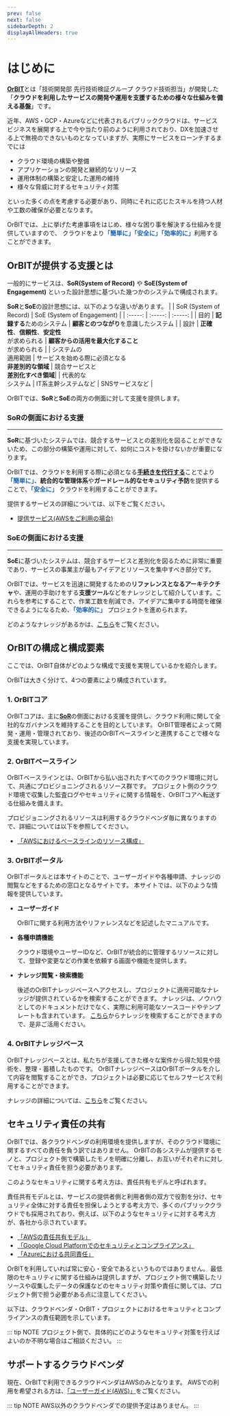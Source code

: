 ```yaml
---
prev: false
next: false
sidebarDepth: 2
displayAllHeaders: true
---
```


# はじめに
<!--
現在、当社ではいくつかの製品やソリューションにおいて、パブリッククラウドを利用したサービスビジネスが進行しています。

しかし、クラウドを利用した開発や運用は、当社には馴染みが薄く、外部企業へ委託しているケースが多いのも事実です。

外部企業へ委託することにより、「サービスの構成を把握してる人がいない」「社内にノウハウが蓄積されない」といった課題を認識しているプロジェクトも多く、クラウド基盤チームではそのような課題を解決すべく、当社でのサービスビジネス内製、および準内製を実現するための体制や仕組み作りを検討しています。また、実際に幾つかのプロジェクトでは開発や運用の支援を行っています。
-->

[**OrBIT**](/guide/common/glossary.html#orbit-organization-s-cloud-baseline-integrated-with-devops-tools)<!--(<font color="blue">**Or**</font>ganization's cloud <font color="blue">**B**</font>aseline <font color="blue">**I**</font>ntegrated with devops <font color="blue">**T**</font>ools)-->とは「技術開発部 先行技術検証グループ クラウド技術担当」が開発した
「**クラウドを利用したサービスの開発や運用を支援するための様々な仕組みを備える基盤**」です。

近年、AWS・GCP・Azureなどに代表されるパブリッククラウドは、サービスビジネスを展開する上で今や当たり前のように利用されており、DXを加速させる上で無視のできないものとなっていますが、実際にサービスをローンチするまでには
- クラウド環境の構築や整備
- アプリケーションの開発と継続的なリリース
- 運用体制の構築と安定した運用の維持
- 様々な脅威に対するセキュリティ対策

といった多くの点を考慮する必要があり、同時にそれに応じたスキルを持つ人材や工数の確保が必要となります。

OrBITでは、上に挙げた考慮事項をはじめ、様々な困り事を解決する仕組みを提供していますので、
クラウドをより<font color="#1761b4">**「簡単に」「安全に」「効率的に」**</font>利用することができます。

<CaptionedImage src="summary.png" caption=""/>

## OrBITが提供する支援とは
一般的にサービスは、**SoR(System of Record)** や **SoE(System of Engagement)** といった設計思想に基づいた幾つかのシステムで構成されます。

**SoR**と**SoE**の設計思想には、以下のような違いがあります。
| | SoR (System of Record) | SoE (System of Engagement) |
| :-----: | :-----: | :-----: |
| 目的 | **記録する**ためのシステム | **顧客とのつながり**を意識したシステム |
| 設計 | **正確性**、**信頼性**、**安定性**<br>が求められる | **顧客からの活用を最大化すること**<br>が求められる |
| システムの<br>適用範囲 | サービスを始める際に必須となる<br>**非差別的な領域** | 競合サービスと<br>**差別化すべき領域**|
| 代表的な<br>システム | IT系主幹システムなど | SNSサービスなど |

OrBITでは、**SoR**と**SoE**の両方の側面に対して支援を提供します。

### SoRの側面における支援
---
**SoR**に基づいたシステムでは、競合するサービスとの差別化を図ることができないため、この部分の構築や運用に対して、如何にコストを掛けないかが重要になります。

OrBITでは、クラウドを利用する際に必須となる[**手続きを代行する**](/guide/aws/startup.html#_参考_一般的な手順とOrBITを利用した場合の手順比較)ことでより <font color="#1761b4">**「簡単に」**</font>、**統合的な管理体系**や**ガードレール的なセキュリティ予防**を提供することで、<font color="#1761b4">**「安全に」**</font> クラウドを利用することができます。

提供するサービスの詳細については、以下をご覧ください。
- [提供サービス(AWSをご利用の場合)](/guide/aws/service.html)

### SoEの側面における支援
---
**SoE**に基づいたシステムは、競合するサービスと差別化を図るために非常に重要であり、サービスの事業主が最もアイデアとリソースを集中すべき部分です。

OrBITでは、サービスを迅速に開発するための**リファレンスとなるアーキテクチャ**や、運用の手助けをする**支援ツール**などをナレッジとして紹介しています。これらを参考にすることで、作業工数を削減でき、アイデアに集中する時間を確保できるようになるため、<font color="#1761b4">**「効率的に」**</font> プロジェクトを進められます。

どのようなナレッジがあるかは、[こちら](/knowledge/introduction.html)をご覧ください。

## OrBITの構成と構成要素
ここでは、OrBIT自体がどのような構成で支援を実現しているかを紹介します。

<CaptionedImage src="system_structure.png" caption="システム構成"/>

OrBITは大きく分けて、4つの要素により構成されています。

### 1. OrBITコア
OrBITコアは、主に[**SoR**](#sorの側面における支援)の側面における支援を提供し、クラウド利用に関して全社的なガバナンスを維持することを目的としています。
OrBIT管理者によって開発・運用・管理されており、後述のOrBITベースラインと連携することで様々な支援を実現しています。

### 2. OrBITベースライン
OrBITベースラインとは、OrBITから払い出されたすべてのクラウド環境に対して、共通にプロビジョニングされるリソース群です。
プロジェクト側のクラウド環境で収集した監査ログやセキュリティに関する情報を、OrBITコアへ転送する仕組みを備えます。

プロビジョニングされるリソースは利用するクラウドベンダ毎に異なりますので、詳細については以下を参照してください。
- [「AWSにおけるベースラインのリソース構成」](/guide/aws/reference/baseline.html#orbitベースラインのリソース構成)

### 3. OrBITポータル
OrBITポータルとは本サイトのことで、ユーザーガイドや各種申請、ナレッジの閲覧などをするための窓口となるサイトです。
本サイトでは、以下のような情報を提供しています。

- **ユーザーガイド**

    OrBITに関する利用方法やリファレンスなどを記述したマニュアルです。

- **各種申請機能**

    クラウド環境やユーザーIDなど、OrBITが統合的に管理するリソースに対して、登録や変更などの作業を依頼する画面や機能を提供します。

- **ナレッジ閲覧・検索機能**

    後述のOrBITナレッジベースへアクセスし、プロジェクトに適用可能なナレッジが提供されているかを検索することができます。
    ナレッジは、ノウハウとしてのドキュメントだけでなく、実際に利用可能なソースコードやテンプレートも含まれています。
    [こちら](/knowledge/search.html)からナレッジを検索することができますので、是非ご活用ください。

### 4. OrBITナレッジベース
OrBITナレッジベースとは、私たちが支援してきた様々な案件から得た知見や技術を、整理・蓄積したものです。
OrBITナレッジベースはOrBITポータルを介して内容を閲覧することができ、プロジェクトは必要に応じてセルフサービスで利用することができます。

ナレッジの詳細については、[こちら](/knowledge/introduction.html)をご覧ください。

## セキュリティ責任の共有
OrBITでは、各クラウドベンダの利用環境を提供しますが、そのクラウド環境に関するすべての責任を負う訳ではありません。
OrBITの各システムが提供するモノと、プロジェクト側で構築したモノを明確に分離し、お互いがそれぞれに対してセキュリティ責任を担う必要があります。

このようなセキュリティに関する考え方は、責任共有モデルと呼ばれます。

責任共有モデルとは、サービスの提供者側と利用者側の双方で役割を分け、セキュリティ全体に対する責任を担保しようとする考え方で、多くのパブリッククラウドでも採用されており、例えば、以下のようなセキュリティに対する考え方が、各社から示されています。
- [「AWSの責任共有モデル」](https://aws.amazon.com/jp/compliance/shared-responsibility-model/)
- [「Google Cloud Platformでのセキュリティとコンプライアンス」](https://cloud.google.com/security/overview?hl=ja)
- [「Azureにおける共同責任」](https://docs.microsoft.com/ja-jp/azure/security/fundamentals/shared-responsibility)

OrBITを利用していれば常に安心・安全であるというものではありません。
最低限のセキュリティに関する仕組みは提供しますが、プロジェクト側で構築したリソースや収集したデータの保護などのセキュリティ対策や責任に関しては、プロジェクト側で担う必要がある点に注意してください。

以下は、クラウドベンダ・OrBIT・プロジェクトにおけるセキュリティとコンプライアンスの責任範囲を示しています。
<CaptionedImage src="shared_responsibility.png" caption="OrBITとプロジェクトの責任共有モデル"/>

::: tip NOTE
プロジェクト側で、具体的にどのようなセキュリティ対策を行えばよいのか不明な場合はご相談ください。
:::

## サポートするクラウドベンダ
現在、OrBITで利用できるクラウドベンダはAWSのみとなります。
AWSでの利用を希望される方は、[「ユーザーガイド(AWS)」](/guide/aws/introduction.html)をご覧ください。

::: tip NOTE
AWS以外のクラウドベンダでの提供予定はありません。
:::

<Footer />